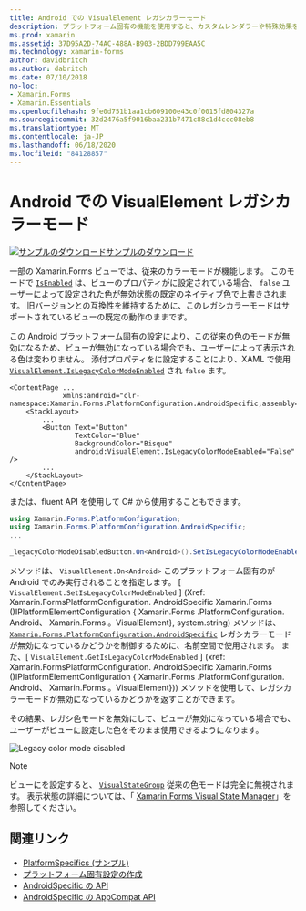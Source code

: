 ```yaml
---
title: Android での VisualElement レガシカラーモード
description: プラットフォーム固有の機能を使用すると、カスタムレンダラーや特殊効果を実装することなく、特定のプラットフォームでのみ使用できる機能を使用できます。 この記事では、従来の色モードを無効にする Android プラットフォーム固有のを使用する方法について説明し Xamarin.Forms ます。
ms.prod: xamarin
ms.assetid: 37D95A2D-74AC-488A-B903-2BDD799EAA5C
ms.technology: xamarin-forms
author: davidbritch
ms.author: dabritch
ms.date: 07/10/2018
no-loc:
- Xamarin.Forms
- Xamarin.Essentials
ms.openlocfilehash: 9fe0d751b1aa1cb609100e43c0f0015fd804327a
ms.sourcegitcommit: 32d2476a5f9016baa231b7471c88c1d4ccc08eb8
ms.translationtype: MT
ms.contentlocale: ja-JP
ms.lasthandoff: 06/18/2020
ms.locfileid: "84128857"
---
```

# <a name="visualelement-legacy-color-mode-on-android"></a>Android での VisualElement レガシカラーモード

[![サンプルのダウンロード](~/media/shared/download.png)サンプルのダウンロード](https://docs.microsoft.com/samples/xamarin/xamarin-forms-samples/userinterface-platformspecifics)

一部の Xamarin.Forms ビューでは、従来のカラーモードが機能します。 このモードで [`IsEnabled`](xref:Xamarin.Forms.VisualElement.IsEnabled) は、ビューのプロパティがに設定されている場合、 `false` ユーザーによって設定された色が無効状態の既定のネイティブ色で上書きされます。 旧バージョンとの互換性を維持するために、このレガシカラーモードはサポートされているビューの既定の動作のままです。

この Android プラットフォーム固有の設定により、この従来の色のモードが無効になるため、ビューが無効になっている場合でも、ユーザーによって表示される色は変わりません。 添付プロパティをに設定することにより、XAML で使用 [`VisualElement.IsLegacyColorModeEnabled`](xref:Xamarin.Forms.PlatformConfiguration.AndroidSpecific.VisualElement.IsLegacyColorModeEnabledProperty) され `false` ます。

```xaml
<ContentPage ...
             xmlns:android="clr-namespace:Xamarin.Forms.PlatformConfiguration.AndroidSpecific;assembly=Xamarin.Forms.Core">
    <StackLayout>
        ...
        <Button Text="Button"
                TextColor="Blue"
                BackgroundColor="Bisque"
                android:VisualElement.IsLegacyColorModeEnabled="False" />
        ...
    </StackLayout>
</ContentPage>
```

または、fluent API を使用して C# から使用することもできます。

```csharp
using Xamarin.Forms.PlatformConfiguration;
using Xamarin.Forms.PlatformConfiguration.AndroidSpecific;
...

_legacyColorModeDisabledButton.On<Android>().SetIsLegacyColorModeEnabled(false);
```

メソッドは、 `VisualElement.On<Android>` このプラットフォーム固有のが Android でのみ実行されることを指定します。 [ `VisualElement.SetIsLegacyColorModeEnabled` ] (Xref: Xamarin.FormsPlatformConfiguration. AndroidSpecific Xamarin.Forms ()IPlatformElementConfiguration { Xamarin.Forms .PlatformConfiguration. Android、 Xamarin.Forms 。VisualElement}, system.string) メソッドは、 [`Xamarin.Forms.PlatformConfiguration.AndroidSpecific`](xref:Xamarin.Forms.PlatformConfiguration.AndroidSpecific) レガシカラーモードが無効になっているかどうかを制御するために、名前空間で使用されます。 また、[ `VisualElement.GetIsLegacyColorModeEnabled` ] (xref: Xamarin.FormsPlatformConfiguration. AndroidSpecific Xamarin.Forms ()IPlatformElementConfiguration { Xamarin.Forms .PlatformConfiguration. Android、 Xamarin.Forms 。VisualElement})) メソッドを使用して、レガシカラーモードが無効になっているかどうかを返すことができます。

その結果、レガシ色モードを無効にして、ビューが無効になっている場合でも、ユーザーがビューに設定した色をそのまま使用できるようになります。

![](legacy-color-mode-images/legacy-color-mode-disabled.png "Legacy color mode disabled")

> [!NOTE]
> ビューにを設定すると、 [`VisualStateGroup`](xref:Xamarin.Forms.VisualStateGroup) 従来の色モードは完全に無視されます。 表示状態の詳細については、「 [ Xamarin.Forms Visual State Manager](~/xamarin-forms/user-interface/visual-state-manager.md)」を参照してください。

## <a name="related-links"></a>関連リンク

- [PlatformSpecifics (サンプル)](https://docs.microsoft.com/samples/xamarin/xamarin-forms-samples/userinterface-platformspecifics)
- [プラットフォーム固有設定の作成](~/xamarin-forms/platform/platform-specifics/index.md#creating-platform-specifics)
- [AndroidSpecific の API](xref:Xamarin.Forms.PlatformConfiguration.AndroidSpecific)
- [AndroidSpecific の AppCompat API](xref:Xamarin.Forms.PlatformConfiguration.AndroidSpecific.AppCompat)
